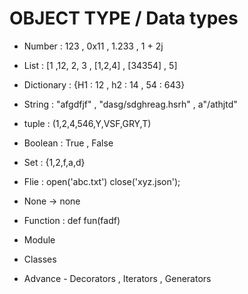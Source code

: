 # OBJECT TYPE / Data types 

- Number : 123 , 0x11 , 1.233 , 1 + 2j 
- List :  [1 ,12, 2, 3 , [1,2,4] , [34354] , 5]
- Dictionary : {H1 : 12 , h2 : 14 , 54 : 643}
- String : "afgdfjf" , "dasg/sdghreag.hsrh" , a"/athjtd"
- tuple : (1,2,4,546,Y,VSF,GRY,T)

- Boolean : True , False 

- Set : {1,2,f,a,d}
- Flie : open('abc.txt')  close('xyz.json');

- None -> none 

- Function : def fun(fadf) 
- Module 
- Classes 
- Advance - Decorators , Iterators , Generators 